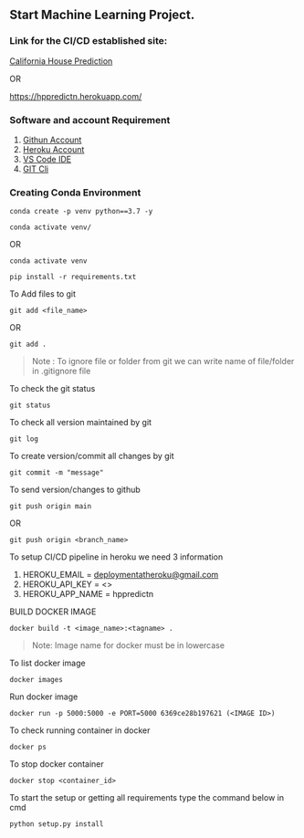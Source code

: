 ## Start Machine Learning Project.

### Link for the CI/CD established site: 

[California House Prediction](https://hppredictn.herokuapp.com/)

OR

https://hppredictn.herokuapp.com/

### Software and account Requirement

1. [Githun Account](https://github.com)
2. [Heroku Account](https://dashboard.heruku.com/login)
3. [VS Code IDE](https://code.visualstudio.com/download)
4. [GIT Cli](https://git-scm.com/downloads)

### Creating Conda Environment
```
conda create -p venv python==3.7 -y
```
```
conda activate venv/
```
OR
```
conda activate venv
```

```
pip install -r requirements.txt
```

To Add files to git
```
git add <file_name>
```

OR
```
git add .
```

> Note : To ignore file or folder from git we can write name of file/folder in .gitignore file

To check the git status
```
git status
```
To check all version maintained by git
```
git log
```

To create version/commit all changes by git
```
git commit -m "message"
```

To send version/changes to github
```
git push origin main
```

OR
```
git push origin <branch_name>
```

To setup CI/CD pipeline in heroku we need 3 information


1. HEROKU_EMAIL    = deploymentatheroku@gmail.com
2. HEROKU_API_KEY  = <>
3. HEROKU_APP_NAME = hppredictn

BUILD DOCKER IMAGE
```
docker build -t <image_name>:<tagname> .
```
> Note: Image name for docker must be in lowercase


To list docker image
```
docker images
```

Run docker image
```
docker run -p 5000:5000 -e PORT=5000 6369ce28b197621 (<IMAGE ID>)
```

To check running container in docker
```
docker ps
```

To stop docker container
```
docker stop <container_id>
```

To start the setup or getting all requirements type the command below in cmd

```
python setup.py install
```
